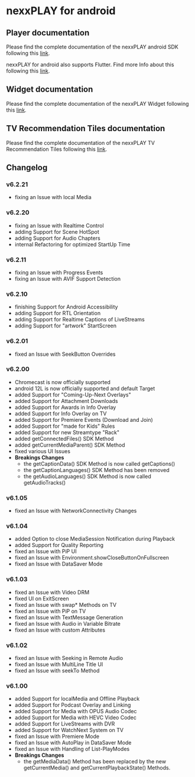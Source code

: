 # nexxPLAY for android

## Player documentation

Please find the complete documentation of the nexxPLAY android SDK following this [link](https://play.docs.nexx.cloud/native-players/nexxplay-for-android).

nexxPLAY for android also supports Flutter. Find more Info about this following this [link](https://play.docs.nexx.cloud/native-players/nexxplay-for-flutter).

## Widget documentation

Please find the complete documentation of the nexxPLAY Widget following this [link](https://play.docs.nexx.cloud/widgets/widgets-for-native-apps/android-widget).

## TV Recommendation Tiles documentation

Please find the complete documentation of the nexxPLAY TV Recommendation Tiles following this [link](https://play.docs.nexx.cloud/widgets/widgets-for-native-apps/androidtv-channel).


## Changelog

### v6.2.21
- fixing an Issue with local Media

### v6.2.20
- fixing an Issue with Realtime Control
- adding Support for Scene HotSpot
- adding Support for Audio Chapters
- internal Refactoring for optimized StartUp Time

### v6.2.11
- fixing an Issue with Progress Events
- fixing an Issue with AVIF Support Detection

### v6.2.10
* finishing Support for Android Accessibility
* adding Support for RTL Orientation
* adding Support for Realtime Captions of LiveStreams
* adding Support for "artwork" StartScreen

### v6.2.01
- fixed an Issue with SeekButton Overrides

### v6.2.00
* Chromecast is now officially supported
* android 12L is now officially supported and default Target
* added Support for "Coming-Up-Next Overlays"
* added Support for Attachment Downloads
* added Support for Awards in Info Overlay
* added Support for Info Overlay on TV
* added Support for Premiere Events (Download and Join)
* added Support for "made for Kids" Rules
* added Support for new Streamtype "Rack"
* added getConnectedFiles() SDK Method            
* added getCurrentMediaParent() SDK Method     
* fixed various UI Issues
* **Breakings Changes**
  - the getCaptionData() SDK Method is now called getCaptions()
  - the getCaptionLanguages() SDK Method has been removed
  - the getAudioLanguages() SDK Method is now called getAudioTracks()                                    


### v6.1.05
- fixed an Issue with NetworkConnectivity Changes

### v6.1.04
- added Option to close MediaSession Notification during Playback
- added Support for Quality Reporting
- fixed an Issue with PiP UI
- fixed an Issue with Environment.showCloseButtonOnFullscreen
- fixed an Issue with DataSaver Mode

### v6.1.03
- fixed an Issue with Video DRM
- fixed UI on ExitScreen
- fixed an Issue with swap* Methods on TV
- fixed an Issue with PiP on TV
- fixed an Issue with TextMessage Generation
- fixed an Issue with Audio in Variable Bitrate
- fixed an Issue with custom Attributes

### v6.1.02
- fixed an Issue with Seeking in Remote Audio
- fixed an Issue with MultiLine Title UI
- fixed an Issue with seekTo Method

### v6.1.00
- added Support for localMedia and Offline Playback
- added Support for Podcast Overlay and Linking
- added Support for Media with OPUS Audio Codec
- added Support for Media with HEVC Video Codec
- added Support for LiveStreams with DVR
- added Support for WatchNext System on TV
- fixed an Issue with Premiere Mode
- fixed an Issue with AutoPlay in DataSaver Mode
- fixed an Issue with Handling of List-PlayModes
- **Breakings Changes**
  - the getMediaData() Method has been replaced by the new getCurrentMedia() and getCurrentPlaybackState() Methods.  
